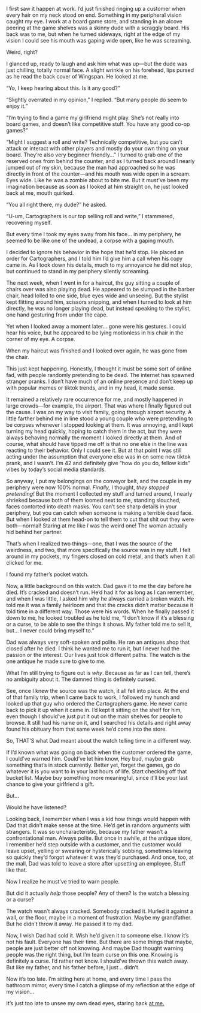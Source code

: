 I first saw it happen at work. I’d just finished ringing up a customer when every hair on my neck stood on end. Something in my peripheral vision caught my eye. I work at a board game store, and standing in an alcove peering at the game shelves was a skinny dude with a scraggly beard. His back was to me, but when he turned sideways, right at the edge of my vision I could see his mouth was gaping wide open, like he was screaming.

Weird, right?

I glanced up, ready to laugh and ask him what was up—but the dude was just chilling, totally normal face. A slight wrinkle on his forehead, lips pursed as he read the back cover of Wingspan. He looked at me.

“Yo, I keep hearing about this. Is it any good?”

“Slightly overrated in my opinion,” I replied. “But many people do seem to enjoy it.”

“I’m trying to find a game my girlfriend might play. She’s not really into board games, and doesn’t like competitive stuff. You have any good co-op games?”

“Might I suggest a roll and write? Technically competitive, but you can’t attack or interact with other players and mostly do your own thing on your board. They’re also very beginner friendly…” I turned to grab one of the reserved ones from behind the counter, and as I turned back around I nearly jumped out of my skin, because the man had approached so he was directly in front of the counter—and his mouth was wide open in a scream. Eyes wide. Like he was a zombie about to bite me. But it must’ve been my imagination because as soon as I looked at him straight on, he just looked back at me, mouth quirked.

“You all right there, my dude?” he asked.

“U-um, Cartographers is our top selling roll and write,” I stammered, recovering myself.

But every time I took my eyes away from his face… in my periphery, he seemed to be like one of the undead, a corpse with a gaping mouth.

I decided to ignore his behavior in the hope that he’d stop. He placed an order for Cartographers, and I told him I’d give him a call when his copy came in. As I took down his details, much to my annoyance he did not stop, but continued to stand in my periphery silently screaming.

The next week, when I went in for a haircut, the guy sitting a couple of chairs over was also playing dead. He appeared to be slumped in the barber chair, head lolled to one side, blue eyes wide and unseeing. But the stylist kept flitting around him, scissors snipping, and when I turned to look at him directly, he was no longer playing dead, but instead speaking to the stylist, one hand gesturing from under the cape.

Yet when I looked away a moment later… gone were his gestures. I could hear his voice, but he appeared to be lying motionless in his chair in the corner of my eye. A corpse.

When my haircut was finished and I looked over again, he was gone from the chair.

This just kept happening. Honestly, I thought it must be some sort of online fad, with people randomly pretending to be dead. The internet has spawned stranger pranks. I don’t have much of an online presence and don’t keep up with popular memes or tiktok trends, and in my head, it made sense.

It remained a relatively rare occurrence for me, and mostly happened in large crowds—for example, the airport. That was where I finally figured out the cause. I was on my way to visit family, going through airport security. A little farther behind me in line stood a young couple who were pretending to be corpses whenever I stopped looking at them. It was annoying, and I kept turning my head quickly, hoping to catch them in the act, but they were always behaving normally the moment I looked directly at them. And of course, what should have tipped me off is that no one else in the line was reacting to their behavior. Only I could see it. But at that point I was still acting under the assumption that everyone else was in on some new tiktok prank, and I wasn’t. I’m 42 and definitely give “how do you do, fellow kids” vibes by today’s social media standards.

So anyway, I put my belongings on the conveyor belt, and the couple in my periphery were now 100% normal. *Finally,* I thought, *they stopped pretending!* But the moment I collected my stuff and turned around, I nearly shrieked because both of them loomed next to me, standing slouched, faces contorted into death masks. You can’t see sharp details in your periphery, but you can catch when someone is making a terrible dead face. But when I looked at them head-on to tell them to cut that shit out they were both—normal! Staring at me like *I* was the weird one! The woman actually hid behind her partner.

That’s when I realized two things—one, that I was the source of the weirdness, and two, that more specifically the source was in my stuff. I felt around in my pockets, my fingers closed on cold metal, and that’s when it all clicked for me.

I found my father’s pocket watch.

Now, a little background on this watch. Dad gave it to me the day before he died. It’s cracked and doesn’t run. He’d had it for as long as I can remember, and when I was little, I asked him why he always carried a broken watch. He told me it was a family heirloom and that the cracks didn’t matter because it told time in a different way. Those were his words. When he finally passed it down to me, he looked troubled as he told me, “I don’t know if it’s a blessing or a curse, to be able to see the things it shows. My father told me to sell it, but… I never could bring myself to.”

Dad was always very soft-spoken and polite. He ran an antiques shop that closed after he died. I think he wanted me to run it, but I never had the passion or the interest. Our lives just took different paths. The watch is the one antique he made sure to give to me.

What I’m still trying to figure out is *why*. Because as far as I can tell, there’s no ambiguity about it. The damned thing is definitely cursed.

See, once I knew the source was the watch, it all fell into place. At the end of that family trip, when I came back to work, I followed my hunch and looked up that guy who ordered the Cartographers game. He never came back to pick it up when it came in. I’d kept it sitting on the shelf for him, even though I should’ve just put it out on the main shelves for people to browse. It still had his name on it, and I searched his details and right away found his obituary from that same week he’d come into the store.

So, THAT’S what Dad meant about the watch telling time in a different way.

If I’d known what was going on back when the customer ordered the game, I could’ve warned him. Could’ve let him know, Hey bud, maybe grab something that’s in stock currently. Better yet, forget the games, go do whatever it is you want to in your last hours of life. Start checking off that bucket list. Maybe buy something more meaningful, since it’ll be your last chance to give your girlfriend a gift.

But…

Would he have listened?

Looking back, I remember when I was a kid how things would happen with Dad that didn’t make sense at the time. He’d get in random arguments with strangers. It was so uncharacteristic, because my father wasn’t a confrontational man. Always polite. But once in awhile, at the antique store, I remember he’d step outside with a customer, and the customer would leave upset, yelling or swearing or hysterically sobbing, sometimes leaving so quickly they’d forgot whatever it was they’d purchased. And once, too, at the mall, Dad was told to leave a store after upsetting an employee. Stuff like that.

Now I realize he must’ve tried to warn people.

But did it actually *help* those people? Any of them? Is the watch a blessing or a curse?

The watch wasn’t always cracked. Somebody cracked it. Hurled it against a wall, or the floor, maybe in a moment of frustration. Maybe my grandfather. But he didn’t throw it away. He passed it to my dad.

Now, I wish Dad had sold it. Wish he’d given it to someone else. I know it’s not his fault. Everyone has their time. But there are some things that maybe, people are just better off not knowing. And maybe Dad thought warning people was the right thing, but I’m team curse on this one. Knowing is definitely a curse. I’d rather not know. I should’ve thrown this watch away. But like my father, and his father before, I just… didn’t.

Now it’s too late. I’m sitting here at home, and every time I pass the bathroom mirror, every time I catch a glimpse of my reflection at the edge of my vision…

It’s just too late to unsee my own dead eyes, staring back [at me.](https://www.reddit.com/r/QuincyLee/comments/11nxwz3/welcome_thanks_so_much_for_stopping_by/)